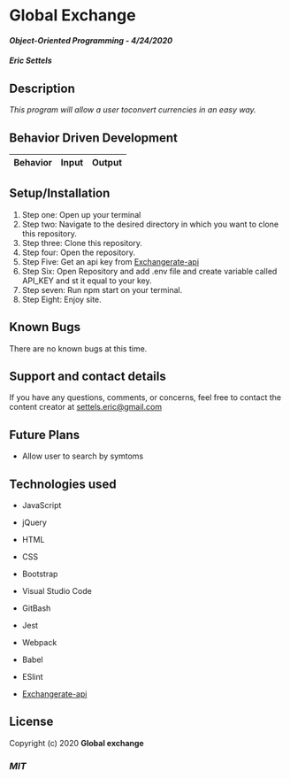 # Global Exchange

#### _Object-Oriented Programming_ - _4/24/2020_

#### _Eric Settels_

## **Description**

_This program will allow a user toconvert currencies in an easy way._

## **Behavior Driven Development**

| Behavior | Input | Output |
|----------|:-----:|--------|



## **Setup/Installation**

1. Step one: Open up your terminal
2. Step two: Navigate to the desired directory in which you want to clone this repository.
3. Step three: Clone this repository.
4. Step four: Open the repository.
5. Step Five: Get an api key from  [Exchangerate-api](https://www.exchangerate-api.com/)
6. Step Six: Open Repository and add .env file and create variable called API_KEY and st it equal to your key. 
7. Step seven: Run npm start on your terminal. 
8. Step Eight: Enjoy site. 


## **Known Bugs**

There are no known bugs at this time.

## **Support and contact details**

If you have any questions, comments, or concerns, feel free to contact the content creator at settels.eric@gmail.com 

## **Future Plans**

* Allow user to search by symtoms 

## **Technologies used**

* JavaScript

* jQuery

* HTML

* CSS

* Bootstrap

* Visual Studio Code

* GitBash

* Jest

* Webpack

* Babel

* ESlint

*  [Exchangerate-api](https://www.exchangerate-api.com/)

## **License**

Copyright (c) 2020 **Global exchange**

### **_MIT_**